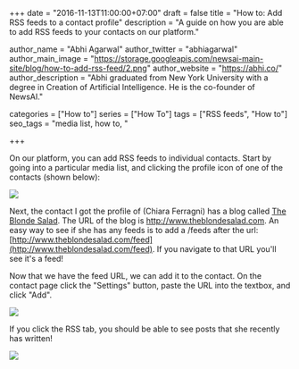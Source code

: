 +++
date = "2016-11-13T11:00:00+07:00"
draft = false
title = "How to: Add RSS feeds to a contact profile"
description = "A guide on how you are able to add RSS feeds to your contacts on our platform."

author_name = "Abhi Agarwal"
author_twitter = "abhiagarwal"
author_main_image = "https://storage.googleapis.com/newsai-main-site/blog/how-to-add-rss-feed/2.png"
author_website = "https://abhi.co/"
author_description = "Abhi graduated from New York University with a degree in Creation of Artificial Intelligence. He is the co-founder of NewsAI."

categories = ["How to"]
series = ["How To"]
tags = ["RSS feeds", "How to"]
seo_tags = "media list, how to, "

+++

On our platform, you can add RSS feeds to individual contacts. Start by going into a particular media list, and clicking the profile icon of one of the contacts (shown below):

![](https://storage.googleapis.com/newsai-main-site/blog/how-to-add-rss-feed/1.png)

Next, the contact I got the profile of (Chiara Ferragni) has a blog called [The Blonde Salad](http://www.theblondesalad.com/). The URL of the blog is http://www.theblondesalad.com. An easy way to see if she has any feeds is to add a /feeds after the url: [http://www.theblondesalad.com/feed](http://www.theblondesalad.com/feed). If you navigate to that URL you'll see it's a feed!

Now that we have the feed URL, we can add it to the contact. On the contact page click the "Settings" button, paste the URL into the textbox, and click "Add".

![](https://storage.googleapis.com/newsai-main-site/blog/how-to-add-rss-feed/2.png)

If you click the RSS tab, you should be able to see posts that she recently has written!

![](https://storage.googleapis.com/newsai-main-site/blog/how-to-add-rss-feed/3.png)
